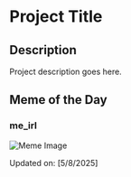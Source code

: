 # Project Title

## Description

Project description goes here.

## Meme of the Day

### me_irl
![Meme Image](https://i.redd.it/rj8stl6gydze1.png)

Updated on: [5/8/2025]